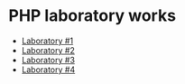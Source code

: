 # PHP laboratory works

- [Laboratory #1](./lab_1)
- [Laboratory #2](./lab_2)
- [Laboratory #3](./lab_3)
- [Laboratory #4](./lab_4)
